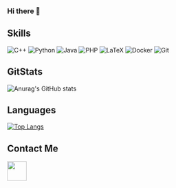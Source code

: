### Hi there 👋

<!--
**luciacarobar/luciacarobar** is a ✨ _special_ ✨ repository because its `README.md` (this file) appears on your GitHub profile.

Here are some ideas to get you started:

- 🔭 I’m currently working on ...
- 🌱 I’m currently learning ...
- 👯 I’m looking to collaborate on ...
- 🤔 I’m looking for help with ...
- 💬 Ask me about ...
- 📫 How to reach me: ...
- 😄 Pronouns: ...
- ⚡ Fun fact: ...
-->


## Skills 
![C++](https://img.shields.io/badge/c++-%2300599C.svg?style=for-the-badge&logo=c%2B%2B&logoColor=Black)
![Python](https://img.shields.io/badge/python-3670A0?style=for-the-badge&logo=python&logoColor=FFFFFF)
![Java](https://img.shields.io/badge/java-%23ED8B00.svg?style=for-the-badge&logo=java&logoColor=white)
![PHP](https://img.shields.io/badge/php-%23777BB4.svg?style=for-the-badge&logo=php&logoColor=white)
![LaTeX](https://img.shields.io/badge/latex-%23008080.svg?style=for-the-badge&logo=latex&logoColor=white)
![Docker](https://img.shields.io/badge/docker-%230db7ed.svg?style=for-the-badge&logo=docker&logoColor=white)
![Git](https://img.shields.io/badge/git-%23F05033.svg?style=for-the-badge&logo=git&logoColor=white)


## GitStats 
![Anurag's GitHub stats](https://github-readme-stats.vercel.app/api?username=luciacarobar&show_icons=true&theme=tokyonight)

## Languages 
[![Top Langs](https://github-readme-stats.vercel.app/api/top-langs/?username=luciacarobar&layout=compact&theme=tokyonight)](https://github.com/Lagaress/github-readme-stats)

## Contact Me
<p align="left" >
        <a href="https://www.linkedin.com/in/luciacaroba/" target="_blank" rel="noreferrer"><img src="https://user-images.githubusercontent.com/48330849/172059761-c87c0437-c1b5-4e33-8d3e-e00adf4afc57.png"  width="45"></a>
</p>
